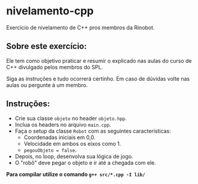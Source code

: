 # nivelamento-cpp
Exercício de nivelamento de C++ pros membros da Rinobot.

## Sobre este exercício: 
Ele tem como objetivo praticar e resumir o explicado nas aulas do curso de C++ divulgado pelos membros do SPL.

Siga as instruções e tudo ocorrerá certinho. Em caso de dúvidas volte nas aulas ou pergunte à um membro. 

## Instruções:
- Crie sua classe `objeto` no header `objeto.hpp`.
- Inclua os headers no arquivo `main.cpp`.
- Faça o setup da classe `Robot` com as seguintes características:
    - Coordenadas iniciais em 0,0.
    - Velocidade em ambos os eixos como 1.
    - `pegouObjeto = false`.
- Depois, no loop, desenvolva sua lógica de jogo.
- O "robô" deve pegar o objeto e ir até a chegada com ele.

**Para compilar utilize o comando `g++ src/*.cpp -I lib/`**
